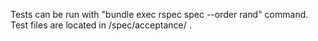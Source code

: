 Tests can be run with "bundle exec rspec spec --order rand" command.
Test files are located in /spec/acceptance/ .